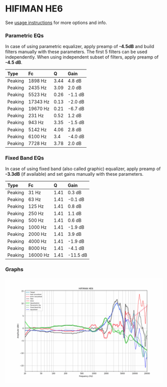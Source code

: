 # HIFIMAN HE6
See [usage instructions](https://github.com/jaakkopasanen/AutoEq#usage) for more options and info.

### Parametric EQs
In case of using parametric equalizer, apply preamp of **-4.5dB** and build filters manually
with these parameters. The first 5 filters can be used independently.
When using independent subset of filters, apply preamp of **-4.5 dB**.

| Type    | Fc       |    Q | Gain    |
|:--------|:---------|:-----|:--------|
| Peaking | 1898 Hz  | 3.44 | 4.8 dB  |
| Peaking | 2435 Hz  | 3.09 | 2.0 dB  |
| Peaking | 5523 Hz  | 0.26 | -1.1 dB |
| Peaking | 17343 Hz | 0.13 | -2.0 dB |
| Peaking | 19670 Hz | 0.21 | -6.7 dB |
| Peaking | 231 Hz   | 0.52 | 1.2 dB  |
| Peaking | 943 Hz   | 3.35 | -1.5 dB |
| Peaking | 5142 Hz  | 4.06 | 2.8 dB  |
| Peaking | 6100 Hz  | 3.4  | -4.0 dB |
| Peaking | 7728 Hz  | 3.78 | 2.0 dB  |

### Fixed Band EQs
In case of using fixed band (also called graphic) equalizer, apply preamp of **-3.3dB**
(if available) and set gains manually with these parameters.

| Type    | Fc       |    Q | Gain     |
|:--------|:---------|:-----|:---------|
| Peaking | 31 Hz    | 1.41 | 0.3 dB   |
| Peaking | 63 Hz    | 1.41 | -0.1 dB  |
| Peaking | 125 Hz   | 1.41 | 0.8 dB   |
| Peaking | 250 Hz   | 1.41 | 1.1 dB   |
| Peaking | 500 Hz   | 1.41 | 0.6 dB   |
| Peaking | 1000 Hz  | 1.41 | -1.9 dB  |
| Peaking | 2000 Hz  | 1.41 | 3.9 dB   |
| Peaking | 4000 Hz  | 1.41 | -1.9 dB  |
| Peaking | 8000 Hz  | 1.41 | -4.1 dB  |
| Peaking | 16000 Hz | 1.41 | -11.5 dB |

### Graphs
![](./HIFIMAN%20HE6.png)